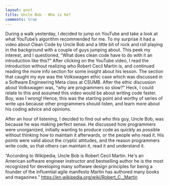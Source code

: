 ```yaml
---
layout: post
title: Uncle Bob - Who is he?
comments: true
---
```


During a walk yesterday, I decided to jump on YouTube and take a look at what YouTube’s algorithm recommended for me. To my surprise it had a video about Clean Code by Uncle Bob and a little bit of rock and roll playing in the background with a couple of guys jumping about. This peek my interest, and I questioned, “What does clean code have to do with it an introduction like this?” After clicking on the YouTube video, I read the introduction without realizing who Robert Cecil Martin is, and continued reading the more info section for some insight about his lesson. The section that caught my eye was the Volkswagen ethic case which was discussed in a Software Engineering Meta class at CSUMB. After the ethic discussion about Volkswagen was, “why are programmers so slow?” Heck, I could relate to this and assumed this video would be about writing code faster. Boy, was I wrong! Hence, this was the starting point and worthy of series of write ups because other programmers should listen, and learn more about his coding advice and opinions.</p>

After an hour of listening, I decided to find out who this guy, Uncle Bob, was because he was making perfect sense. He discussed how programmers were unorganized, initially wanting to produce code as quickly as possible without thinking how to maintain it afterwards, or the people who read it.  His points were valid about the cryptic attitudes, and the reason programmers write code, so that others can maintain it, read it and understand it. </p>

“According to Wikipedia, Uncle Bob is Robert Cecil Martin. He's an American software engineer instructor and bestselling author he is the most recognized for developing many software design principles for being a founder of the influential agile manifesto Martin has authored many books and magazines.” https://en.wikipedia.org/wiki/Robert_C._Martin<p>  
